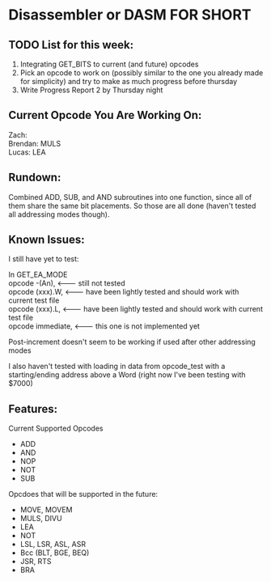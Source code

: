 # Disassembler or DASM FOR SHORT

## TODO List for this week:
1) Integrating GET_BITS to current (and future) opcodes   
2) Pick an opcode to work on (possibly similar to the one you already made for simplicity) and try to make as much progress before thursday   
3) Write Progress Report 2 by Thursday night

## Current Opcode You Are Working On:
Zach:  
Brendan: MULS   
Lucas: LEA

## Rundown:
<p>
Combined ADD, SUB, and AND subroutines into one function, since all of them share the same bit placements. So those are all done (haven't tested all addressing modes though).
</p>

## Known Issues: 
<p>
I still have yet to test: <br>

In GET_EA_MODE <br>
opcode        -(An), <ea>            <--- still not tested   
opcode        (xxx).W, <ea>          <--- have been lightly tested and should work with current test file   
opcode        (xxx).L, <ea>          <--- have been lightly tested and should work with current test file  
opcode        immediate, <ea>        <--- this one is not implemented yet   

Post-increment doesn't seem to be working if used after other addressing modes

I also haven't tested with loading in data from opcode_test with a starting/ending address above a Word (right now I've been testing with $7000)  
</p>


## Features:
<p>
Current Supported Opcodes  
<ul>
  <li> ADD </li>  
  <li> AND </li>  
  <li> NOP </li>  
  <li> NOT </li>  
  <li> SUB </li>  
</ul>

Opcdoes that will be supported in the future:
<ul>
  <li> MOVE, MOVEM
  <li> MULS, DIVU
  <li> LEA
  <li> NOT
  <li> LSL, LSR, ASL, ASR
  <li> Bcc (BLT, BGE, BEQ) 
  <li> JSR, RTS
  <li> BRA
 </ul>
</p>
